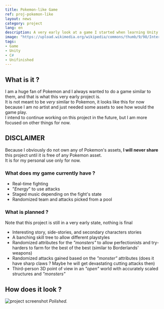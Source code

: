 ```yaml
---
title: Pokemon-like Game
ref: proj-pokemon-like
layout: news
category: project
lang: en
description: A very early look at a game I started when learning Unity
image: "https://upload.wikimedia.org/wikipedia/commons/thumb/9/98/International_Pok%C3%A9mon_logo.svg/2560px-International_Pok%C3%A9mon_logo.svg.png"
tags:
- Game
- Unity
- C#
- Unifinished
---
```


## What is it ?

I am a huge fan of Pokemon and I always wanted to do a game similar to them, and that is what this very early project is.  
It is not meant to be *very* similar to Pokemon, it looks like this for now because I am no artist and just needed some assets to see how would the game play.  
I intend to continue working on this project in the future, but I am more focused on other things for now.

## DISCLAIMER

Because I obviously do not own any of Pokemon's assets, **I will never share** this project until it is free of any Pokemon asset.  
It is for my personal use only for now.

### What does my game currently have ?

- Real-time fighting
- "*Energy*" to use attacks
- Staged music depending on the fight's state
- Randomized team and attacks picked from a pool

### What is planned ?

Note that this project is still in a very early state, nothing is final

- Interesting story, side-stories, and secondary characters stories
- A banching skill tree to allow different playstyles
- Randomized attributes for the *"monsters"* to allow perfectionists and try-harders to farm for the best of the best (similar to Borderlands' weapons)
- Randomized attacks gained based on the *"monster"* attributes (does it have sharp claws ? Maybe he will get devastating cutting attacks then)
- Third-person 3D point of view in an *"open"* world with accurately scaled structures and *"monsters"*

## How does it look ?

![project screenshot](https://i.imgur.com/ulfJdnW.png)
*Polished.*
